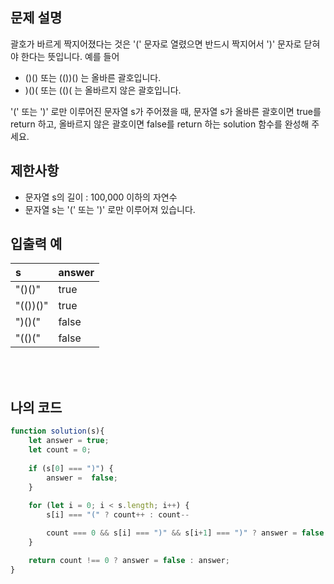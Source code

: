 ## 문제 설명

괄호가 바르게 짝지어졌다는 것은 '(' 문자로 열렸으면 반드시 짝지어서 ')' 문자로 닫혀야 한다는 뜻입니다. 예를 들어

  * ()() 또는 (())() 는 올바른 괄호입니다.
  * )()( 또는 (()( 는 올바르지 않은 괄호입니다.
  
'(' 또는 ')' 로만 이루어진 문자열 s가 주어졌을 때, 문자열 s가 올바른 괄호이면 true를 return 하고, 올바르지 않은 괄호이면 false를 return 하는 solution 함수를 완성해 주세요.

## 제한사항

* 문자열 s의 길이 : 100,000 이하의 자연수
* 문자열 s는 '(' 또는 ')' 로만 이루어져 있습니다.

## 입출력 예

|s|answer|
|:------|:---|
|"()()"|true|
|"(())()"|true|
|")()("|false|
|"(()("|false|

<br/>
<br/>

## 나의 코드

```js
function solution(s){
    let answer = true;
    let count = 0;
    
    if (s[0] === ")") {
        answer =  false;
    }
    
    for (let i = 0; i < s.length; i++) {        
        s[i] === "(" ? count++ : count--

        count === 0 && s[i] === ")" && s[i+1] === ")" ? answer = false : answer;
    }

    return count !== 0 ? answer = false : answer;
}
```

